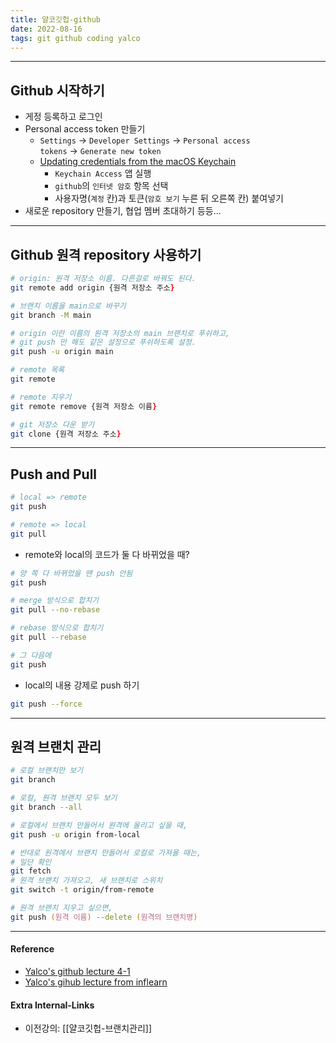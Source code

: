 ```yaml
---
title: 얄코깃헙-github
date: 2022-08-16
tags: git github coding yalco
---
```


---

## Github 시작하기

- 게정 등록하고 로그인
- Personal access token 만들기
	- `Settings` $\rightarrow$  `Developer Settings`  $\rightarrow$ `Personal access tokens` $\rightarrow$ `Generate new token`
	- [Updating credentials from the macOS Keychain](https://docs.github.com/en/get-started/getting-started-with-git/updating-credentials-from-the-macos-keychain)
		-   `Keychain Access` 앱 실행
		-   `github`의 `인터넷 암호` 항목 선택
		-   사용자명(`계정` 칸)과 토큰(`암호 보기` 누른 뒤 오른쪽 칸) 붙여넣기
- 새로운 repository 만들기, 협업 멤버 초대하기 등등...

---

## Github 원격 repository 사용하기

```zsh
# origin: 원격 저장소 이름. 다른걸로 바꿔도 된다.
git remote add origin {원격 저장소 주소}

# 브랜치 이름을 main으로 바꾸기
git branch -M main

# origin 이란 이름의 원격 저장소의 main 브랜치로 푸쉬하고, 
# git push 만 해도 같은 설정으로 푸쉬하도록 설정.
git push -u origin main

# remote 목록
git remote

# remote 지우기
git remote remove {원격 저장소 이름}

# git 저장소 다운 받기
git clone {원격 저장소 주소}
```

---

## Push and Pull

```zsh
# local => remote
git push

# remote => local
git pull
```

- remote와 local의 코드가 둘 다 바뀌었을 때?

```zsh
# 양 쪽 다 바뀌었을 땐 push 안됨
git push

# merge 방식으로 합치기
git pull --no-rebase

# rebase 방식으로 합치기
git pull --rebase

# 그 다음에
git push
```

- local의 내용 강제로 push 하기

```zsh
git push --force
```

---

## 원격 브랜치 관리
```zsh
# 로컬 브랜치만 보기
git branch

# 로컬, 원격 브랜치 모두 보기
git branch --all
```

```zsh
# 로컬에서 브랜치 만들어서 원격에 올리고 싶을 때,
git push -u origin from-local

# 반대로 원격에서 브랜치 만들어서 로컬로 가져올 때는,
# 일단 확인
git fetch
# 원격 브랜치 가져오고, 새 브랜치로 스위치 
git switch -t origin/from-remote

# 원격 브랜치 지우고 싶으면,
git push (원격 이름) --delete (원격의 브랜치명)
```




---
#### Reference
- [Yalco's github lecture 4-1](https://www.yalco.kr/@git-github/4-1/)
- [Yalco's gihub lecture from inflearn](https://www.inflearn.com/course/%EC%A0%9C%EB%8C%80%EB%A1%9C-%ED%8C%8C%EB%8A%94-%EA%B9%83/dashboard)

#### Extra Internal-Links
- 이전강의: [[얄코깃헙-브랜치관리]]
